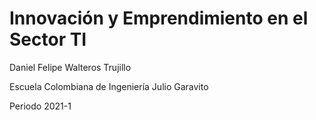 # Innovación y Emprendimiento en el Sector TI

Daniel Felipe Walteros Trujillo

Escuela Colombiana de Ingeniería Julio Garavito

Periodo 2021-1
